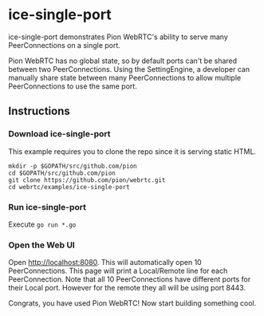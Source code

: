 # ice-single-port
ice-single-port demonstrates Pion WebRTC's ability to serve many PeerConnections on a single port.

Pion WebRTC has no global state, so by default ports can't be shared between two PeerConnections.
Using the SettingEngine, a developer can manually share state between many PeerConnections to allow
multiple PeerConnections to use the same port.

## Instructions

### Download ice-single-port
This example requires you to clone the repo since it is serving static HTML.

```
mkdir -p $GOPATH/src/github.com/pion
cd $GOPATH/src/github.com/pion
git clone https://github.com/pion/webrtc.git
cd webrtc/examples/ice-single-port
```

### Run ice-single-port
Execute `go run *.go`

### Open the Web UI
Open [http://localhost:8080](http://localhost:8080). This will automatically open 10 PeerConnections. This page will print
a Local/Remote line for each PeerConnection. Note that all 10 PeerConnections have different ports for their Local port.
However for the remote they all will be using port 8443.

Congrats, you have used Pion WebRTC! Now start building something cool.
